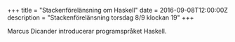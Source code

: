 +++
title = "Stackenförelänsning om Haskell"
date = 2016-09-08T12:00:00Z
description = "Stackenförelänsning torsdag 8/9 klockan 19"
+++

Marcus Dicander introducerar programspråket Haskell.

<!-- TEASER_END -->

